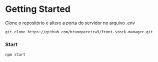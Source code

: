 # Getting Started

Clone o repositório e altere a porta do servidor no arquivo .env

`git clone https://github.com/brunopereira9/front-stock-manager.git`

### Start

`npm start`